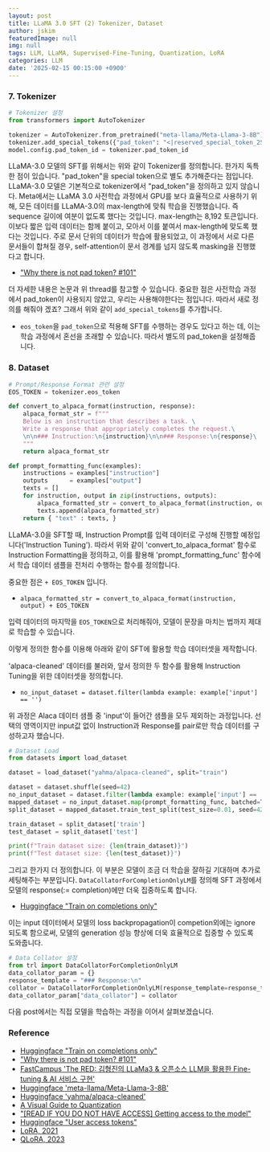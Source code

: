 ```yaml
---
layout: post
title: LLaMA 3.0 SFT (2) Tokenizer, Dataset
author: jskim
featuredImage: null
img: null
tags: LLM, LLaMA, Supervised-Fine-Tuning, Quantization, LoRA
categories: LLM
date: '2025-02-15 00:15:00 +0900'
---
```


### 7. Tokenizer
```python
# Tokenizer 설정
from transformers import AutoTokenizer

tokenizer = AutoTokenizer.from_pretrained("meta-llama/Meta-Llama-3-8B")
tokenizer.add_special_tokens({"pad_token": "<|reserved_special_token_250|>"})
model.config.pad_token_id = tokenizer.pad_token_id
```

LLaMA-3.0 모델의 SFT를 위해서는 위와 같이 Tokenizer를 정의합니다. 한가지 독특한 점이 있습니다. "pad_token"을 special token으로 별도 추가해준다는 점입니다.
LLaMA-3.0 모델은 기본적으로 tokenizer에서 "pad_token"을 정의하고 있지 않습니다. Meta에서는 LLaMA 3.0 사전학습 과정에서 GPU를 보다 효율적으로 사용하기 위해, 모든 데이터를 LLaMA-3.0의 max-length에 맞춰 학습을 진행했습니다. 즉 sequence 길이에 여분이 없도록 했다는 것입니다. max-length는 8,192 토큰입니다. 이보다 짧은 입력 데이터는 함께 붙이고, 모아서 이를 붙여서 max-length에 맞도록 했다는 것입니다. 주로 문서 단위의 데이터가 학습에 활용되었고, 이 과정에서 서로 다른 문서들이 합쳐질 경우, self-attention이 문서 경계를 넘지 않도록 masking을 진행했다고 합니다. 

- ["Why there is not pad token? #101"](https://huggingface.co/meta-llama/Meta-Llama-3-8B-Instruct/discussions/101)

더 자세한 내용은 논문과 위 thread를 참고할 수 있습니다. 중요한 점은 사전학습 과정에서 pad_token이 사용되지 않았고, 우리는 사용해야한다는 점입니다. 따라서 새로 정의를 해줘야 겠죠? 그래서 위와 같이 `add_special_tokens`를 추가합니다.

+ `eos_token`을 `pad_token`으로 적용해 SFT를 수행하는 경우도 있다고 하는 데, 이는 학습 과정에서 혼선을 초래할 수 있습니다. 따라서 별도의 pad_token을 설정해줍니다.


### 8. Dataset
```python
# Prompt/Response Format 관련 설정
EOS_TOKEN = tokenizer.eos_token

def convert_to_alpaca_format(instruction, response):
    alpaca_format_str = f"""
    Below is an instruction that describes a task. \
    Write a response that appropriately completes the request.\
    \n\n### Instruction:\n{instruction}\n\n### Response:\n{response}\
    """
    return alpaca_format_str

def prompt_formatting_func(examples):
    instructions = examples["instruction"]
    outputs      = examples["output"]
    texts = []
    for instruction, output in zip(instructions, outputs):
        alpaca_formatted_str = convert_to_alpaca_format(instruction, output) + EOS_TOKEN
        texts.append(alpaca_formatted_str)
    return { "text" : texts, }
```

LLaMA-3.0을 SFT할 때, Instruction Prompt를 입력 데이터로 구성해 진행할 예정입니다('Instruction Tuning').
따라서 위와 같이 'convert_to_alpaca_format' 함수로 Instruction Formatting을 정의하고, 이를 활용해 'prompt_formatting_func' 함수에서 학습 데이터 샘플을 전처리 수행하는 함수를 정의합니다.

중요한 점은 `+ EOS_TOKEN` 입니다.

- `alpaca_formatted_str = convert_to_alpaca_format(instruction, output) + EOS_TOKEN`

입력 데이터의 마지막을 `EOS_TOKEN`으로 처리해줘야, 모델이 문장을 마치는 법까지 제대로 학습할 수 있습니다.

이렇게 정의한 함수를 이용해 아래와 같이 SFT에 활용할 학습 데이터셋을 제작합니다.

'alpaca-cleaned' 데이터를 불러와, 앞서 정의한 두 함수를 활용해 Instruction Tuning을 위한 데이터셋을 정의합니다.

- `no_input_dataset = dataset.filter(lambda example: example['input'] == '')`

위 과정은 Alaca 데이터 샘플 중 'input'이 들어간 샘플을 모두 제외하는 과정입니다. 선택의 영역이지만 input값 없이 Instruction과 Response를 pair로만 학습 데이터를 구성하고자 했습니다.


```python
# Dataset Load
from datasets import load_dataset

dataset = load_dataset("yahma/alpaca-cleaned", split="train")

dataset = dataset.shuffle(seed=42)
no_input_dataset = dataset.filter(lambda example: example['input'] == '')
mapped_dataset = no_input_dataset.map(prompt_formatting_func, batched=True)
split_dataset = mapped_dataset.train_test_split(test_size=0.01, seed=42)

train_dataset = split_dataset['train']
test_dataset = split_dataset['test']

print(f"Train dataset size: {len(train_dataset)}")
print(f"Test dataset size: {len(test_dataset)}")
```

그리고 한가지 더 정의합니다. 이 부분은 모델이 조금 더 학습을 잘하길 기대하며 추가로 세팅해주는 부분입니다.
`DataCollatorForCompletionOnlyLM`를 정의해 SFT 과정에서 모델의 response(:= completion)에만 더욱 집중하도록 합니다. 

- [Huggingface "Train on completions only"](https://huggingface.co/docs/trl/sft_trainer#train-on-completions-only)

이는 input 데이터에서 모델의 loss backpropagation이 competion외에는 ignore되도록 함으로써, 모델의 generation 성능 향상에 더욱 효율적으로 집중할 수 있도록 도와줍니다.

```python
# Data Collator 설정
from trl import DataCollatorForCompletionOnlyLM
data_collator_param = {}
response_template = "### Response:\n"
collator = DataCollatorForCompletionOnlyLM(response_template=response_template, tokenizer=tokenizer, mlm=False)
data_collator_param["data_collator"] = collator
```

다음 post에서는 직접 모델을 학습하는 과정을 이어서 살펴보겠습니다.


### Reference
- [Huggingface "Train on completions only"](https://huggingface.co/docs/trl/sft_trainer#train-on-completions-only)
- ["Why there is not pad token? #101"](https://huggingface.co/meta-llama/Meta-Llama-3-8B-Instruct/discussions/101)
- [FastCampus 'The RED: 김형진의 LLaMa3 & 오픈소스 LLM을 활용한 Fine-tuning & AI 서비스 구현'](https://cdn.day1company.io/prod/uploads/202408/115522-1154/-패스트캠퍼스--교육과정소개서-the-red---김형진의-llama3---오픈소스-llm을-활용한-fine-tuning---ai-서비스-구현.pdf)
- [Huggingface 'meta-llama/Meta-Llama-3-8B'](https://huggingface.co/meta-llama/Meta-Llama-3-8B)
- [Huggingface 'yahma/alpaca-cleaned'](https://huggingface.co/datasets/yahma/alpaca-cleaned)
- [A Visual Guide to Quantization](https://newsletter.maartengrootendorst.com/p/a-visual-guide-to-quantization?utm_source=multiple-personal-recommendations-email&utm_medium=email&triedRedirect=true)
- ["[READ IF YOU DO NOT HAVE ACCESS] Getting access to the model"](https://huggingface.co/meta-llama/Meta-Llama-3-8B/discussions/172)
- [Huggingface "User access tokens"](https://huggingface.co/docs/hub/security-tokens)
- [LoRA, 2021](https://arxiv.org/pdf/2106.09685)
- [QLoRA, 2023](https://arxiv.org/pdf/2305.14314)